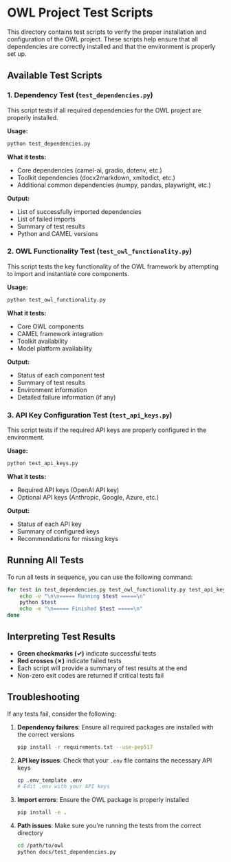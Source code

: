 # OWL Project Test Scripts

This directory contains test scripts to verify the proper installation and configuration of the OWL project. These scripts help ensure that all dependencies are correctly installed and that the environment is properly set up.

## Available Test Scripts

### 1. Dependency Test (`test_dependencies.py`)

This script tests if all required dependencies for the OWL project are properly installed.

**Usage:**
```bash
python test_dependencies.py
```

**What it tests:**
- Core dependencies (camel-ai, gradio, dotenv, etc.)
- Toolkit dependencies (docx2markdown, xmltodict, etc.)
- Additional common dependencies (numpy, pandas, playwright, etc.)

**Output:**
- List of successfully imported dependencies
- List of failed imports
- Summary of test results
- Python and CAMEL versions

### 2. OWL Functionality Test (`test_owl_functionality.py`)

This script tests the key functionality of the OWL framework by attempting to import and instantiate core components.

**Usage:**
```bash
python test_owl_functionality.py
```

**What it tests:**
- Core OWL components
- CAMEL framework integration
- Toolkit availability
- Model platform availability

**Output:**
- Status of each component test
- Summary of test results
- Environment information
- Detailed failure information (if any)

### 3. API Key Configuration Test (`test_api_keys.py`)

This script tests if the required API keys are properly configured in the environment.

**Usage:**
```bash
python test_api_keys.py
```

**What it tests:**
- Required API keys (OpenAI API key)
- Optional API keys (Anthropic, Google, Azure, etc.)

**Output:**
- Status of each API key
- Summary of configured keys
- Recommendations for missing keys

## Running All Tests

To run all tests in sequence, you can use the following command:

```bash
for test in test_dependencies.py test_owl_functionality.py test_api_keys.py; do
    echo -e "\n\n===== Running $test =====\n"
    python $test
    echo -e "\n===== Finished $test =====\n"
done
```

## Interpreting Test Results

- **Green checkmarks (✓)** indicate successful tests
- **Red crosses (✗)** indicate failed tests
- Each script will provide a summary of test results at the end
- Non-zero exit codes are returned if critical tests fail

## Troubleshooting

If any tests fail, consider the following:

1. **Dependency failures**: Ensure all required packages are installed with the correct versions
   ```bash
   pip install -r requirements.txt --use-pep517
   ```

2. **API key issues**: Check that your `.env` file contains the necessary API keys
   ```bash
   cp .env_template .env
   # Edit .env with your API keys
   ```

3. **Import errors**: Ensure the OWL package is properly installed
   ```bash
   pip install -e .
   ```

4. **Path issues**: Make sure you're running the tests from the correct directory
   ```bash
   cd /path/to/owl
   python docs/test_dependencies.py
   ``` 